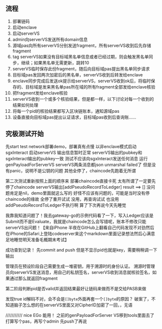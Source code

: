 ## 流程

1. 部署链码
2. 启动enclave
3. 启动serverVS
4. admin向serverVS发送所有domain信息
5. 源域pas向所有serverVS分别发送fragment，所有serverVS收到后先存储fragment
6. tag serverVS如果没有目标域黑名单信息或者已经过期，则会触发黑名单同步，继续；如果黑名单无需更新，跳转10
7. serverVS临时保存此份fragment，随后向目标域pas提出黑名单同步请求
8. 目标域pas发回两次加密后的黑名单，serverVS收到后转发给enclave
9. enclave同步完成后发送ok提示给serverVS，serverVS收到ok后，将临时保存的、目标域是发来黑名单pas所在域的所有fragment全部发给enclave核验
10. 把fragment发给enclave核验
11. serverVS收到一个或多个核验结果，但是都一样，以下讨论对每一个收到的结果如何处理
12. 将每一个pid的核验结果都写入区块链账本，通知源域pas
13. 设备直接向目标域pas提出认证请求，目标域pas收到后查询账......





## 究极测试开始
先start test network部署demo，部署真有点慢
以非enclave模式启动sgxInteract
启动serverVS
输出信息暂时正常
serverVS输出的pubkey和sgxInteract输出的pubkey一致
测试不应该向sgxInteract发送任何消息
运行genPayloadForServerVS
serverVS两条消息都json unmarshal failed了
但是没有panic，说明不是公钥的问题
其他全停了，chaincode先跑着无所谓

第二次测试重新按照上面的顺序来
部署chaincode直接卡死
太有所谓了一定要先停了chaincode
serverVS输出[addPseudoRecordToLedger] result ==> []
没问题肯定是nil，demo里面就这么写的
好怪不应该有问题的，可能是当时没有停chaincode的缘故
全停了重开试试
没用，再查询试试
也没用
addPseudoRecordToLedger不执行啊
算了下次再说今天先睡觉

我靠我知道问题了！我去gateway-go的示例代码看了一下，写入Ledger应该是Submit而不是Evaluate，我就是chaincode怎么会写错呢，账本不修改只能serverVS出问题！【来自iPhone 半夜在GitHub上翻看自己代码发现不对劲然后在iPhone的Safari上登陆codeserver来这个markdown里面记录想法然后心满意足地睡觉明天准备毛概期末考试】

成功查到记录！
先commit and push
但是不显示pid也就是key，需要稍稍调一下输出

管理员在预设阶段自己需要生成一堆密钥，用于溯源时的身份认证。
溯源时管理员向serverVS发送消息，用自己的私钥签名，serverVS收到消息就核验签名，如果通过那么就返回fragment

第二阶段判断pid是否valid并返回结果最好让链码来做而不是交给PASB来做

发现true id解码不对，会不会是`[]byte`外面再套一个`[]byte`的原因？
破案了，不知道脑子怎么想的在serverVS里面又对CipherID加密了一回，，无语

///////////
nice EGo 能用！
之前的genPayloadForServer VS移到tools里面去了
打算写个pas，再写个admin
先push了再说